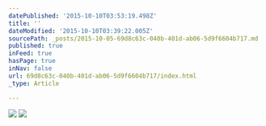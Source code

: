```yaml
---
datePublished: '2015-10-10T03:53:19.498Z'
title: ''
dateModified: '2015-10-10T03:39:22.005Z'
sourcePath: _posts/2015-10-05-69d8c63c-040b-401d-ab06-5d9f6604b717.md
published: true
inFeed: true
hasPage: true
inNav: false
url: 69d8c63c-040b-401d-ab06-5d9f6604b717/index.html
_type: Article

---
```

![](https://the-grid-user-content.s3-us-west-2.amazonaws.com/4616ff15-e708-4cc9-89b7-14895d2f4264.png)
![](https://the-grid-user-content.s3-us-west-2.amazonaws.com/53ffdbb2-29a2-4747-8b43-50f0ef47ec9d.png)